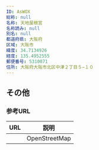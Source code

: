 ```yaml
---
ID: AsWOX
総称: null
名称: 天地屋根宮
名称読み: null
別名: null
都道府県: 大阪府
区域: 大阪市
緯度: 34.7134926
経度: 135.4952555
郵便番号: 5310071
住所: 大阪府大阪市北区中津２丁目５−１０
---
```


## その他

### 参考URL

| URL | 説明          |
| --- | ------------- |
|     | OpenStreetMap |
